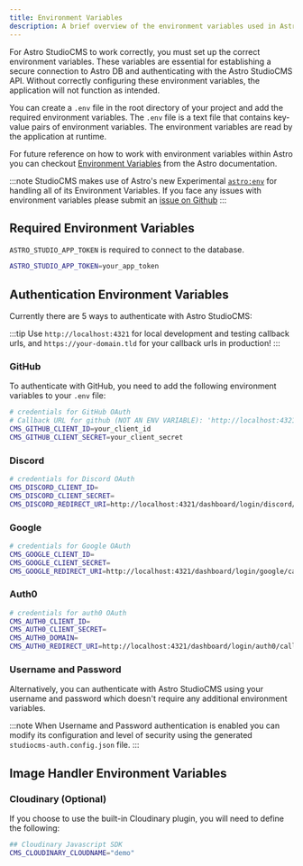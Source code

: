 ```yaml
---
title: Environment Variables
description: A brief overview of the environment variables used in Astro StudioCMS.
---
```


For Astro StudioCMS to work correctly, you must set up the correct environment variables. These variables are essential for establishing a secure connection to Astro DB and authenticating with the Astro StudioCMS API. Without correctly configuring these environment variables, the application will not function as intended.

You can create a `.env` file in the root directory of your project and add the required environment variables. The `.env` file is a text file that contains key-value pairs of environment variables. The environment variables are read by the application at runtime.

For future reference on how to work with environment variables within Astro you can checkout [Environment Variables](https://docs.astro.build/guides/environment-variables) from the Astro documentation.

:::note
StudioCMS makes use of Astro's new Experimental [`astro:env`](https://docs.astro.build/en/reference/configuration-reference/#experimentalenv) for handling all of its Environment Variables. If you face any issues with environment variables please submit an [issue on Github](https://github.com/astrolicious/studiocms/issues/new/choose)
:::

## Required Environment Variables

`ASTRO_STUDIO_APP_TOKEN` is required to connect to the database.

```bash title=".env"
ASTRO_STUDIO_APP_TOKEN=your_app_token
```

## Authentication Environment Variables

Currently there are 5 ways to authenticate with Astro StudioCMS:

:::tip
Use `http://localhost:4321` for local development and testing callback urls, and `https://your-domain.tld` for your callback urls in production!
:::

### GitHub

To authenticate with GitHub, you need to add the following environment variables to your `.env` file:

```bash title=".env"
# credentials for GitHub OAuth
# Callback URL for github (NOT AN ENV VARIABLE): 'http://localhost:4321/dashboard/login/github/callback'
CMS_GITHUB_CLIENT_ID=your_client_id
CMS_GITHUB_CLIENT_SECRET=your_client_secret
```

### Discord

```bash title=".env"
# credentials for Discord OAuth
CMS_DISCORD_CLIENT_ID=
CMS_DISCORD_CLIENT_SECRET=
CMS_DISCORD_REDIRECT_URI=http://localhost:4321/dashboard/login/discord/callback
```

### Google

```bash title=".env"
# credentials for Google OAuth
CMS_GOOGLE_CLIENT_ID=
CMS_GOOGLE_CLIENT_SECRET=
CMS_GOOGLE_REDIRECT_URI=http://localhost:4321/dashboard/login/google/callback
```

### Auth0

```bash title=".env"
# credentials for auth0 OAuth
CMS_AUTH0_CLIENT_ID=
CMS_AUTH0_CLIENT_SECRET=
CMS_AUTH0_DOMAIN=
CMS_AUTH0_REDIRECT_URI=http://localhost:4321/dashboard/login/auth0/callback
```

### Username and Password

Alternatively, you can authenticate with Astro StudioCMS using your username and password which doesn't require any additional environment variables.

:::note
When Username and Password authentication is enabled you can modify its configuration and level of security using the generated `studiocms-auth.config.json` file.
:::

## Image Handler Environment Variables

### Cloudinary (Optional)

If you choose to use the built-in Cloudinary plugin, you will need to define the following:

```bash title=".env"
## Cloudinary Javascript SDK
CMS_CLOUDINARY_CLOUDNAME="demo"
```